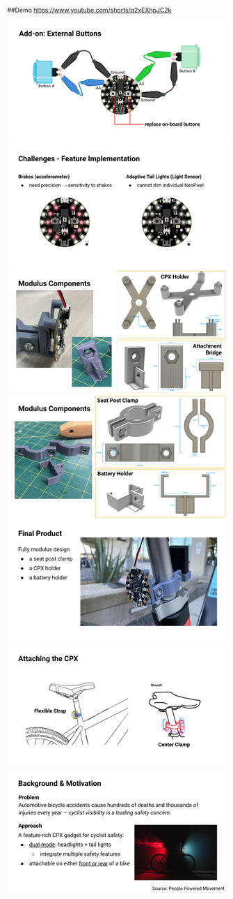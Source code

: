 

##Demo
<https://www.youtube.com/shorts/q2xEXhpJC2k>

![screenshot](./1%20(1).png)
![screenshot](./1%20(2).png)
![screenshot](./1%20(3).png)
![screenshot](./1%20(4).png)
![screenshot](./1%20(5).png)
![screenshot](./1%20(6).png)
![screenshot](./1%20(7).png)